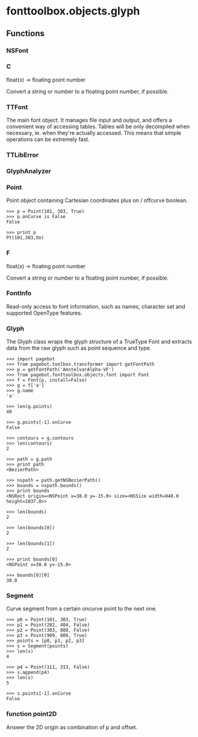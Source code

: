 # fonttoolbox.objects.glyph


## Functions

### NSFont
### C
float(x) -> floating point number

Convert a string or number to a floating point number, if possible.
### TTFont
The main font object. It manages file input and output, and offers
	a convenient way of accessing tables.
	Tables will be only decompiled when necessary, ie. when they're actually
	accessed. This means that simple operations can be extremely fast.
### TTLibError
### GlyphAnalyzer
### Point
Point object containing Cartesian coordinates plus on / offcurve boolean.

    >>> p = Point(101, 303, True)
    >>> p.onCurve is False
    False

    >>> print p
    Pt(101,303,On)
### F
float(x) -> floating point number

Convert a string or number to a floating point number, if possible.
### FontInfo
Read-only access to font information, such as names, character set and supported
OpenType features.
### Glyph
The Glyph class wraps the glyph structure of a TrueType Font and
extracts data from the raw glyph such as point sequence and type.

    >>> import pagebot
    >>> from pagebot.toolbox.transformer import getFontPath
    >>> p = getFontPath('AmstelvarAlpha-VF')
    >>> from pagebot.fonttoolbox.objects.font import Font
    >>> f = Font(p, install=False)
    >>> g = f['a']
    >>> g.name
    'a'

    >>> len(g.points)
    40

    >>> g.points[-1].onCurve
    False

    >>> contours = g.contours
    >>> len(contours)
    2

    >>> path = g.path
    >>> print path
    <BezierPath>

    >>> nspath = path.getNSBezierPath()
    >>> bounds = nspath.bounds()
    >>> print bounds
    <NSRect origin=<NSPoint x=38.0 y=-15.0> size=<NSSize width=948.0 height=1037.0>>

    >>> len(bounds)
    2

    >>> len(bounds[0])
    2

    >>> len(bounds[1])
    2

    >>> print bounds[0]
    <NSPoint x=38.0 y=-15.0>

    >>> bounds[0][0]
    38.0
### Segment
Curve segment from a certain oncurve point to the next one.

    >>> p0 = Point(101, 303, True)
    >>> p1 = Point(202, 404, False)
    >>> p2 = Point(303, 808, False)
    >>> p3 = Point(909, 808, True)
    >>> points = [p0, p1, p2, p3]
    >>> s = Segment(points)
    >>> len(s)
    4

    >>> p4 = Point(111, 313, False)
    >>> s.append(p4)
    >>> len(s)
    5

    >>> s.points[-1].onCurve
    False
### function point2D
Answer the 2D origin as combination of p and offset.
